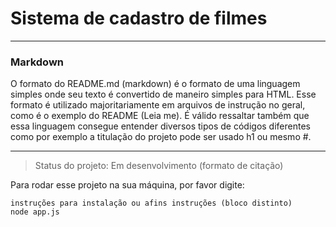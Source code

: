 <h1>Sistema de cadastro de filmes</h1>

<hr>
<h3>Markdown</h3>
O formato do README.md (markdown) é o formato de uma linguagem simples onde seu texto é convertido de maneiro simples para HTML.
Esse formato é utilizado majoritariamente em arquivos de instrução no geral, como é o exemplo do README (Leia me). É válido ressaltar
também que essa linguagem consegue entender diversos tipos de códigos diferentes como por exemplo a titulação do projeto pode ser usado
h1 ou mesmo #.

<hr>

> Status do projeto: Em desenvolvimento (formato de citação)

Para rodar esse projeto na sua máquina, por favor digite:

```
instruções para instalação ou afins instruções (bloco distinto)
node app.js
```
